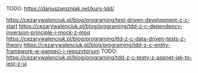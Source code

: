 TODO: https://dariuszwozniak.net/kurs-tdd/

https://cezarywalenciuk.pl/blog/programing/test-driven-development-z-c-start
https://cezarywalenciuk.pl/blog/programing/tdd-z-c-dependency-inversion-principle-i-mock-z-moq
https://cezarywalenciuk.pl/blog/programing/ttd-z-c-data-driven-tests-z-theory
https://cezarywalenciuk.pl/blog/programing/tdd-z-c-entity-framework-w-pamieci-i-repozytorium
TODO: https://cezarywalenciuk.pl/blog/programing/tdd-z-c-testy-z-aspnet-jak-to-jest-z-ui
